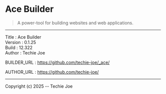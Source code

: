 # Ace Builder
> A power-tool for building websites and web applications.
------------------------------------------------------------------

Title    : Ace Builder  
Version  : 0.1.25  
Build    : 12.322  
Author   : Techie Joe  

BUILDER_URL  : https://github.com/techie-joe/_ace/  

AUTHOR_URL   : https://github.com/techie-joe/  

------------------------------------------------------------------

Copyright (c) 2025 -- Techie Joe